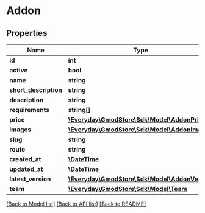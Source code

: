 # Addon

## Properties
Name | Type | Description | Notes
------------ | ------------- | ------------- | -------------
**id** | **int** |  | [optional] 
**active** | **bool** |  | [optional] 
**name** | **string** |  | [optional] 
**short_description** | **string** |  | [optional] 
**description** | **string** |  | [optional] 
**requirements** | **string[]** |  | [optional] 
**price** | [**\Everyday\GmodStore\Sdk\Model\AddonPrice**](AddonPrice.md) |  | [optional] 
**images** | [**\Everyday\GmodStore\Sdk\Model\AddonImages**](AddonImages.md) |  | [optional] 
**slug** | **string** |  | [optional] 
**route** | **string** |  | [optional] 
**created_at** | [**\DateTime**](\DateTime.md) |  | [optional] 
**updated_at** | [**\DateTime**](\DateTime.md) |  | [optional] 
**latest_version** | [**\Everyday\GmodStore\Sdk\Model\AddonVersion**](AddonVersion.md) |  | [optional] 
**team** | [**\Everyday\GmodStore\Sdk\Model\Team**](Team.md) |  | [optional] 

[[Back to Model list]](../../README.md#documentation-for-models) [[Back to API list]](../../README.md#documentation-for-api-endpoints) [[Back to README]](../../README.md)

